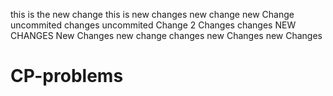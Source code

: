 this is the new change
this is new changes
new change
new Change
uncommited changes
uncommited Change 2
Changes
changes
NEW CHANGES
New Changes
new change
changes
new Changes
new Changes
# CP-problems
